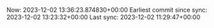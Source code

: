 Now: 2023-12-02 13:36:23.874830+00:00 Earliest commit since sync: 2023-12-02 13:23:32+00:00 Last sync: 2023-12-02 11:29:47+00:00
